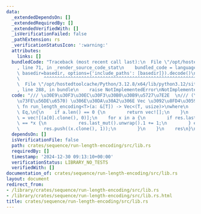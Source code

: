 ```yaml
---
data:
  _extendedDependsOn: []
  _extendedRequiredBy: []
  _extendedVerifiedWith: []
  _isVerificationFailed: false
  _pathExtension: rs
  _verificationStatusIcon: ':warning:'
  attributes:
    links: []
  bundledCode: "Traceback (most recent call last):\n  File \"/opt/hostedtoolcache/Python/3.12.8/x64/lib/python3.12/site-packages/onlinejudge_verify/documentation/build.py\"\
    , line 71, in _render_source_code_stat\n    bundled_code = language.bundle(stat.path,\
    \ basedir=basedir, options={'include_paths': [basedir]}).decode()\n          \
    \         ^^^^^^^^^^^^^^^^^^^^^^^^^^^^^^^^^^^^^^^^^^^^^^^^^^^^^^^^^^^^^^^^^^^^^^^^^^^^^^^^^\n\
    \  File \"/opt/hostedtoolcache/Python/3.12.8/x64/lib/python3.12/site-packages/onlinejudge_verify/languages/rust.py\"\
    , line 288, in bundle\n    raise NotImplementedError\nNotImplementedError\n"
  code: "/// \u30E9\u30F3\u30EC\u30F3\u30B0\u30B9\u5727\u7E2E  \n/// (\u5024, \u51FA\
    \u73FE\u56DE\u6570) \u306E\u30DA\u30A2\u306E Vec \u3092\u8FD4\u3059\u3002\npub\
    \ fn run_length_encoding<T>(a: &[T]) -> Vec<(T, usize)>\nwhere\n    T: Clone +\
    \ Eq,\n{\n    if a.len() == 0 {\n        return vec![];\n    }\n    let mut res\
    \ = vec![(a[0].clone(), 0)];\n    for x in a {\n        if res.last().unwrap().0\
    \ == *x {\n            res.last_mut().unwrap().1 += 1;\n        } else {\n   \
    \         res.push((x.clone(), 1));\n        }\n    }\n    res\n}\n"
  dependsOn: []
  isVerificationFile: false
  path: crates/sequence/run-length-encoding/src/lib.rs
  requiredBy: []
  timestamp: '2024-12-30 09:13:10+00:00'
  verificationStatus: LIBRARY_NO_TESTS
  verifiedWith: []
documentation_of: crates/sequence/run-length-encoding/src/lib.rs
layout: document
redirect_from:
- /library/crates/sequence/run-length-encoding/src/lib.rs
- /library/crates/sequence/run-length-encoding/src/lib.rs.html
title: crates/sequence/run-length-encoding/src/lib.rs
---
```

